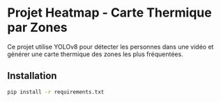 #  Projet Heatmap - Carte Thermique par Zones

Ce projet utilise YOLOv8 pour détecter les personnes dans une vidéo et générer une carte thermique des zones les plus fréquentées.

##  Installation

```bash
pip install -r requirements.txt
